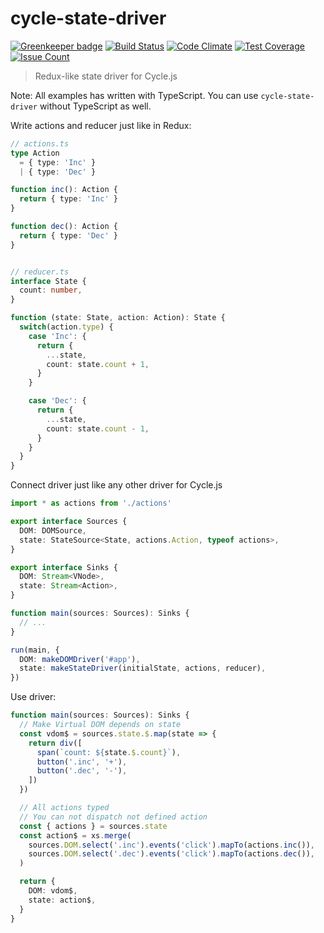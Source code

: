 # cycle-state-driver

[![Greenkeeper badge](https://badges.greenkeeper.io/Nitive/cycle-state-driver.svg)](https://greenkeeper.io/)
[![Build Status](https://travis-ci.org/Nitive/cycle-state-driver.svg?branch=travis)](https://travis-ci.org/Nitive/cycle-state-driver)
[![Code Climate](https://codeclimate.com/github/Nitive/cycle-state-driver/badges/gpa.svg)](https://codeclimate.com/github/Nitive/cycle-state-driver)
[![Test Coverage](https://codeclimate.com/github/Nitive/cycle-state-driver/badges/coverage.svg)](https://codeclimate.com/github/Nitive/cycle-state-driver/coverage)
[![Issue Count](https://codeclimate.com/github/Nitive/cycle-state-driver/badges/issue_count.svg)](https://codeclimate.com/github/Nitive/cycle-state-driver)

> Redux-like state driver for Cycle.js

Note: All examples has written with TypeScript.
You can use `cycle-state-driver` without TypeScript as well.

Write actions and reducer just like in Redux:

```typescript
// actions.ts
type Action
  = { type: 'Inc' }
  | { type: 'Dec' }

function inc(): Action {
  return { type: 'Inc' }
}

function dec(): Action {
  return { type: 'Dec' }
}


// reducer.ts
interface State {
  count: number,
}

function (state: State, action: Action): State {
  switch(action.type) {
    case 'Inc': {
      return {
        ...state,
        count: state.count + 1,
      }
    }

    case 'Dec': {
      return {
        ...state,
        count: state.count - 1,
      }
    }
  }
}
```

Connect driver just like any other driver for Cycle.js

```typescript
import * as actions from './actions'

export interface Sources {
  DOM: DOMSource,
  state: StateSource<State, actions.Action, typeof actions>,
}

export interface Sinks {
  DOM: Stream<VNode>,
  state: Stream<Action>,
}

function main(sources: Sources): Sinks {
  // ...
}

run(main, {
  DOM: makeDOMDriver('#app'),
  state: makeStateDriver(initialState, actions, reducer),
})
```

Use driver:

```typescript
function main(sources: Sources): Sinks {
  // Make Virtual DOM depends on state
  const vdom$ = sources.state.$.map(state => {
    return div([
      span(`count: ${state.$.count}`),
      button('.inc', '+'),
      button('.dec', '-'),
    ])
  })

  // All actions typed
  // You can not dispatch not defined action
  const { actions } = sources.state
  const action$ = xs.merge(
    sources.DOM.select('.inc').events('click').mapTo(actions.inc()),
    sources.DOM.select('.dec').events('click').mapTo(actions.dec()),
  )

  return {
    DOM: vdom$,
    state: action$,
  }
}
```
